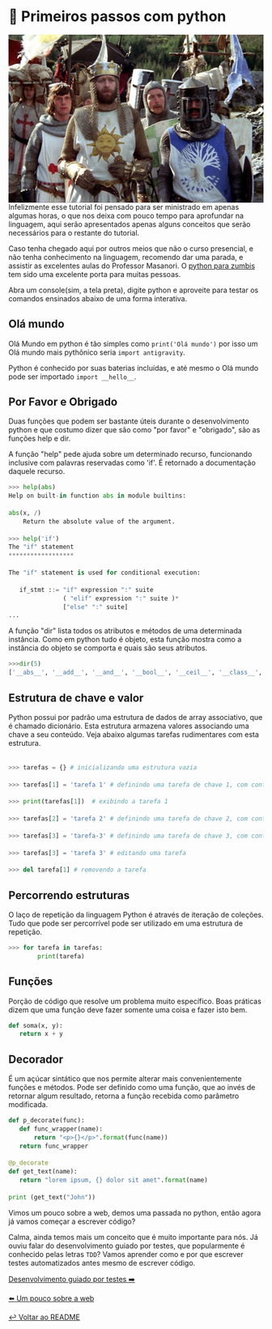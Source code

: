 # :snake: Primeiros passos com python

<p align="center">
  <img style="float: right;" src="/imgs/montypython.jpg" alt="monty python"/>
</p>

Infelizmente esse tutorial foi pensado para ser ministrado em apenas algumas horas, o que nos deixa com pouco tempo para aprofundar na linguagem, aqui serão apresentados apenas alguns conceitos que serão necessários para o restante do tutorial.

Caso tenha chegado aqui por outros meios que não o curso presencial, e não tenha conhecimento na linguagem, recomendo dar uma parada, e assistir as excelentes aulas do Professor Masanori. O [python para zumbis](https://www.youtube.com/watch?v=6La690qlH5w&list=PLUukMN0DTKCtbzhbYe2jdF4cr8MOWClXc) tem sido uma excelente porta para muitas pessoas.

Abra um console(sim, a tela preta), digite python e aproveite para testar os comandos ensinados abaixo de uma forma interativa.

## Olá mundo

Olá Mundo em python é tão simples como `print('Olá mundo')` por isso um Olá mundo mais pythônico seria `import antigravity`.

Python é conhecido por suas baterias incluídas, e até mesmo o Olá mundo pode ser importado `import __hello__`.

## Por Favor e Obrigado

Duas funções que podem ser bastante úteis durante o desenvolvimento python e que costumo dizer que são como "por favor" e "obrigado", são as funções help e dir.


A função "help" pede ajuda sobre um determinado recurso, funcionando inclusive com palavras reservadas como 'if'. É retornado a documentação daquele recurso.
```python
>>> help(abs)
Help on built-in function abs in module builtins:

abs(x, /)
    Return the absolute value of the argument.

>>> help('if')
The "if" statement
******************

The "if" statement is used for conditional execution:

   if_stmt ::= "if" expression ":" suite
               ( "elif" expression ":" suite )*
               ["else" ":" suite]
...

```

A função "dir" lista todos os atributos e métodos de uma determinada instância. Como em python tudo é objeto, esta função mostra como a instância do objeto se comporta e quais são seus atributos.
```python
>>>dir(5)
['__abs__', '__add__', '__and__', '__bool__', '__ceil__', '__class__', '__delattr__', '__dir__', '__divmod__', '__doc__', '__eq__', '__float__', '__floor__', '__floordiv__', '__format__', '__ge__', '__getattribute__', '__getnewargs__', '__gt__', '__hash__', '__index__', '__init__', '__init_subclass__', '__int__', '__invert__', '__le__', '__lshift__', '__lt__', '__mod__', '__mul__', '__ne__', '__neg__', '__new__', '__or__', '__pos__', '__pow__', '__radd__', '__rand__', '__rdivmod__', '__reduce__', '__reduce_ex__', '__repr__', '__rfloordiv__', '__rlshift__', '__rmod__', '__rmul__', '__ror__', '__round__', '__rpow__', '__rrshift__', '__rshift__', '__rsub__', '__rtruediv__', '__rxor__', '__setattr__', '__sizeof__', '__str__', '__sub__', '__subclasshook__', '__truediv__', '__trunc__', '__xor__', 'bit_length', 'conjugate', 'denominator', 'from_bytes', 'imag', 'numerator', 'real', 'to_bytes']
```

## Estrutura de chave e valor

Python possui por padrão uma estrutura de dados de array associativo, que é chamado dicionário. Esta estrutura armazena valores associando uma chave a seu conteúdo. Veja abaixo algumas tarefas rudimentares com esta estrutura.

```python

>>> tarefas = {} # inicializando uma estrutura vazia

>>> tarefas[1] = 'tarefa 1' # definindo uma tarefa de chave 1, com contéudo 'tarefa 1'

>>> print(tarefas[1])  # exibindo a tarefa 1

>>> tarefas[2] = 'tarefa 2' # definindo uma tarefa de chave 2, com contéudo 'tarefa 2'

>>> tarefas[3] = 'tarefa-3' # definindo uma tarefa de chave 3, com contéudo 'tarefa 3'

>>> tarefas[3] = 'tarefa 3' # editando uma tarefa

>>> del tarefa[1] # removendo a tarefa

```

## Percorrendo estruturas

O laço de repetição da linguagem Python é através de iteração de coleções. Tudo que pode ser percorrível pode ser utilizado em uma estrutura de repetição.

```python
>>> for tarefa in tarefas:
        print(tarefa)
```

## Funções

Porção de código que resolve um problema muito específico. Boas práticas dizem que uma função deve fazer somente uma coisa e fazer isto bem.

```python
def soma(x, y):
   return x + y
```

## Decorador

É um açúcar sintático que nos permite alterar mais convenientemente funções e métodos. Pode ser definido como uma função, que ao invés de retornar algum resultado, retorna a função recebida como parâmetro modificada.

```python
def p_decorate(func):
   def func_wrapper(name):
       return "<p>{}</p>".format(func(name))
   return func_wrapper

@p_decorate
def get_text(name):
   return "lorem ipsum, {} dolor sit amet".format(name)

print (get_text("John"))

```

Vimos um pouco sobre a web, demos uma passada no python, então agora já vamos começar a escrever código?

Calma, ainda temos mais um conceito que é muito importante para nós. Já ouviu falar do desenvolvimento guiado por testes,
que popularmente é conhecido pelas letras `TDD`? Vamos aprender como e por que escrever testes automatizados antes mesmo de escrever código.

[Desenvolvimento guiado por testes :arrow_right:](testes.md)

[:arrow_left: Um pouco sobre a web](web.md)

[:leftwards_arrow_with_hook: Voltar ao README ](README.md)
